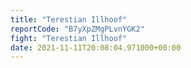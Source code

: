 ```yaml
---
title: "Terestian Illhoof"
reportCode: "B7yXpZMgPLvnYGK2"
fight: "Terestian Illhoof"
date: 2021-11-11T20:08:04.971000+00:00
---
```

